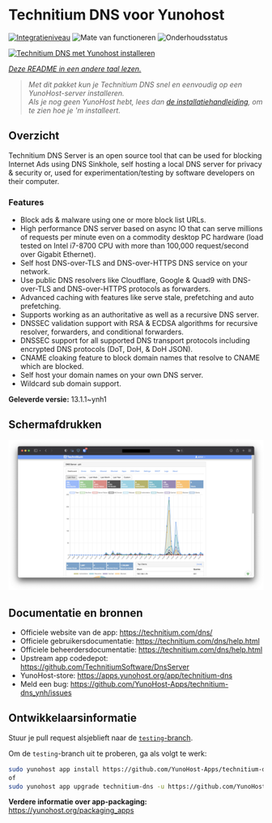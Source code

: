 <!--
NB: Deze README is automatisch gegenereerd door <https://github.com/YunoHost/apps/tree/master/tools/readme_generator>
Hij mag NIET handmatig aangepast worden.
-->

# Technitium DNS voor Yunohost

[![Integratieniveau](https://dash.yunohost.org/integration/technitium-dns.svg)](https://ci-apps.yunohost.org/ci/apps/technitium-dns/) ![Mate van functioneren](https://ci-apps.yunohost.org/ci/badges/technitium-dns.status.svg) ![Onderhoudsstatus](https://ci-apps.yunohost.org/ci/badges/technitium-dns.maintain.svg)

[![Technitium DNS met Yunohost installeren](https://install-app.yunohost.org/install-with-yunohost.svg)](https://install-app.yunohost.org/?app=technitium-dns)

*[Deze README in een andere taal lezen.](./ALL_README.md)*

> *Met dit pakket kun je Technitium DNS snel en eenvoudig op een YunoHost-server installeren.*  
> *Als je nog geen YunoHost hebt, lees dan [de installatiehandleiding](https://yunohost.org/install), om te zien hoe je 'm installeert.*

## Overzicht

Technitium DNS Server is an open source tool that can be used for blocking Internet Ads using DNS Sinkhole, self hosting a local DNS server for privacy & security or, used for experimentation/testing by software developers on their computer.

### Features

- Block ads & malware using one or more block list URLs.
- High performance DNS server based on async IO that can serve millions of requests per minute even on a commodity desktop PC hardware (load tested on Intel i7-8700 CPU with more than 100,000 request/second over Gigabit Ethernet).
- Self host DNS-over-TLS and DNS-over-HTTPS DNS service on your network.
- Use public DNS resolvers like Cloudflare, Google & Quad9 with DNS-over-TLS and DNS-over-HTTPS protocols as forwarders.
- Advanced caching with features like serve stale, prefetching and auto prefetching.
- Supports working as an authoritative as well as a recursive DNS server.
- DNSSEC validation support with RSA & ECDSA algorithms for recursive resolver, forwarders, and conditional forwarders.
- DNSSEC support for all supported DNS transport protocols including encrypted DNS protocols (DoT, DoH, & DoH JSON).
- CNAME cloaking feature to block domain names that resolve to CNAME which are blocked.
- Self host your domain names on your own DNS server.
- Wildcard sub domain support.


**Geleverde versie:** 13.1.1~ynh1

## Schermafdrukken

![Schermafdrukken van Technitium DNS](./doc/screenshots/screenshot.png)

## Documentatie en bronnen

- Officiele website van de app: <https://technitium.com/dns/>
- Officiele gebruikersdocumentatie: <https://technitium.com/dns/help.html>
- Officiele beheerdersdocumentatie: <https://technitium.com/dns/help.html>
- Upstream app codedepot: <https://github.com/TechnitiumSoftware/DnsServer>
- YunoHost-store: <https://apps.yunohost.org/app/technitium-dns>
- Meld een bug: <https://github.com/YunoHost-Apps/technitium-dns_ynh/issues>

## Ontwikkelaarsinformatie

Stuur je pull request alsjeblieft naar de [`testing`-branch](https://github.com/YunoHost-Apps/technitium-dns_ynh/tree/testing).

Om de `testing`-branch uit te proberen, ga als volgt te werk:

```bash
sudo yunohost app install https://github.com/YunoHost-Apps/technitium-dns_ynh/tree/testing --debug
of
sudo yunohost app upgrade technitium-dns -u https://github.com/YunoHost-Apps/technitium-dns_ynh/tree/testing --debug
```

**Verdere informatie over app-packaging:** <https://yunohost.org/packaging_apps>
